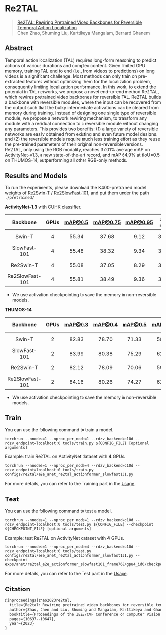 # Re2TAL

> [Re2TAL: Rewiring Pretrained Video Backbones for Reversible Temporal Action Localization](https://arxiv.org/abs/2211.14053)  
> Chen Zhao, Shuming Liu, Karttikeya Mangalam, Bernard Ghanem

<!-- [ALGORITHM] -->

## Abstract

Temporal action localization (TAL) requires long-form reasoning to predict actions of various durations and complex content. Given limited GPU memory, training TAL end to end (i.e., from videos to predictions) on long videos is a significant challenge. Most methods can only train on pre-extracted features without optimizing them for the localization problem, consequently limiting localization performance. In this work, to extend the potential in TAL networks, we propose a novel end-to-end method Re2TAL, which rewires pretrained video backbones for reversible TAL. Re2TAL builds a backbone with reversible modules, where the input can be recovered from the output such that the bulky intermediate activations can be cleared from memory during training. Instead of designing one single type of reversible module, we propose a network rewiring mechanism, to transform any module with a residual connection to a reversible module without changing any parameters. This provides two benefits: (1) a large variety of reversible networks are easily obtained from existing and even future model designs, and (2) the reversible models require much less training effort as they reuse the pre-trained parameters of their original non-reversible versions. Re2TAL, only using the RGB modality, reaches 37.01% average mAP on ActivityNet-v1.3, a new state-of-the-art record, and mAP 64.9% at tIoU=0.5 on THUMOS-14, outperforming all other RGB-only methods.

## Results and Models

To run the experiments, please download the K400-pretrained model weights of [Re2Swin-T](https://drive.google.com/file/d/1qWplk_O1PW5oCLRckfrPgwlT4nZDC49Y/view?usp=sharing) / [Re2SlowFast-101](https://drive.google.com/file/d/1FJ_7dxYPobheqCdkRKOZ9KaGNTNp6zx1/view?usp=sharing), and put them under the path `./pretrained/`

**ActivityNet-1.3** with CUHK classifier.

|    Backbone     | GPUs  | mAP@0.5 | mAP@0.75 | mAP@0.95 | ave. mAP |                        Config                         |                                                                                          Download                                                                                          |
| :-------------: | :---: | :-----: | :------: | :------: | :------: | :---------------------------------------------------: | :----------------------------------------------------------------------------------------------------------------------------------------------------------------------------------------: |
|     Swin-T      |   4   |  55.34  |  37.68   |   9.12   |  36.89   |     [config](e2e_anet_actionformer_swin_tiny.py)      | [model](https://drive.google.com/file/d/1TnzgBUKJKL1swL46WMqGNwS9BL2NMmBP/view?usp=sharing)   \| [log](https://drive.google.com/file/d/13-u4-Sv66sW29sUAsYInFulb0tBwxpvf/view?usp=sharing) |
|  SlowFast-101   |   4   |  55.48  |  38.32   |   9.34   |  37.35   |    [config](e2e_anet_actionformer_slowfast101.py)     | [model](https://drive.google.com/file/d/1BDriRwR1pWqwcX72aCL6qx-gpBtEXSZq/view?usp=sharing)   \| [log](https://drive.google.com/file/d/1lMoiWAfSiWYXiuiam6kUIJOyY35qV_ip/view?usp=sharing) |
|    Re2Swin-T    |   4   |  55.08  |  37.05   |   8.29   |  36.47   |  [config](e2e_anet_re2tal_actionformer_swin_tiny.py)  | [model](https://drive.google.com/file/d/19s4xELNaLnuZuQqVnAreC5hbRgFvXwpU/view?usp=sharing)   \| [log](https://drive.google.com/file/d/1JN2qgKHmYDVj0bTGv855JEJ_YgNr1YgG/view?usp=sharing) |
| Re2SlowFast-101 |   4   |  55.81  |  38.49   |   9.36   |  37.55   | [config](e2e_anet_re2tal_actionformer_slowfast101.py) | [model](https://drive.google.com/file/d/180djXTqt2uE2Q5e78avp080tOAdoSzcb/view?usp=sharing)   \| [log](https://drive.google.com/file/d/1S6mulU6TTxfyIBQz30CCd_P7JtUJs8VE/view?usp=sharing) |

- We use activation checkpointing to save the memory in non-reversible models.

**THUMOS-14**

|    Backbone     | GPUs  | mAP@0.3 | mAP@0.4 | mAP@0.5 | mAP@0.6 | mAP@0.7 | ave. mAP |                         Config                          |                                                                                          Download                                                                                          |
| :-------------: | :---: | :-----: | :-----: | :-----: | :-----: | :-----: | :------: | :-----------------------------------------------------: | :----------------------------------------------------------------------------------------------------------------------------------------------------------------------------------------: |
|     Swin-T      |   2   |  82.83  |  78.70  |  71.33  |  58.79  |  43.85  |  67.10   |     [config](e2e_thumos_actionformer_swin_tiny.py)      | [model](https://drive.google.com/file/d/1lFEFYjg0AWzrOoKjGGLTLb-3igelCys4/view?usp=sharing)   \| [log](https://drive.google.com/file/d/1h2DtNsYylPSl4D0ZGHsQ5Z_wDjmnk4s-/view?usp=sharing) |
|  SlowFast-101   |   2   |  83.99  |  80.38  |  75.29  |  62.13  |  48.08  |  69.97   |    [config](e2e_thumos_actionformer_slowfast101.py)     | [model](https://drive.google.com/file/d/1d2U47XIkNtwSiq3b5rTX7v4UEAPO-GqG/view?usp=sharing)   \| [log](https://drive.google.com/file/d/1ZLZuse_rmMb_WzDokFnLrWc3aYB_IbOg/view?usp=sharing) |
|    Re2Swin-T    |   2   |  82.12  |  78.09  |  70.06  |  59.81  |  44.35  |  66.89   |  [config](e2e_thumos_re2tal_actionformer_swin_tiny.py)  | [model](https://drive.google.com/file/d/1zqVtgjPc9FB8K_JMdnK8s0cp1yeKy2WY/view?usp=sharing)   \| [log](https://drive.google.com/file/d/1iBMuX8zRQkhnH7vQZcoj00lHEgCjrTO9/view?usp=sharing) |
| Re2SlowFast-101 |   2   |  84.16  |  80.26  |  74.27  |  62.66  |  49.60  |  70.19   | [config](e2e_thumos_re2tal_actionformer_slowfast101.py) | [model](https://drive.google.com/file/d/1Zgk708kvjX_iSNlzGmSOjBX62A3qhNar/view?usp=sharing)   \| [log](https://drive.google.com/file/d/1kX_WtnLSH7m1GrWkWlipefJOTuKsiVd8/view?usp=sharing) |

- We use activation checkpointing to save the memory in non-reversible models.

## Train

You can use the following command to train a model.

```shell
torchrun --nnodes=1 --nproc_per_node=1 --rdzv_backend=c10d --rdzv_endpoint=localhost:0 tools/train.py ${CONFIG_FILE} [optional arguments]
```

Example: train Re2TAL on ActivityNet dataset with **4** GPUs.

```shell
torchrun --nnodes=1 --nproc_per_node=4 --rdzv_backend=c10d --rdzv_endpoint=localhost:0 tools/train.py configs/re2tal/e2e_anet_re2tal_actionformer_slowfast101.py
```

For more details, you can refer to the Training part in the [Usage](../../docs/en/usage.md).

## Test

You can use the following command to test a model.

```shell
torchrun --nnodes=1 --nproc_per_node=1 --rdzv_backend=c10d --rdzv_endpoint=localhost:0 tools/test.py ${CONFIG_FILE} --checkpoint ${CHECKPOINT_FILE} [optional arguments]
```

Example: test Re2TAL on ActivityNet dataset with **4** GPUs.

```shell
torchrun --nnodes=1 --nproc_per_node=4 --rdzv_backend=c10d --rdzv_endpoint=localhost:0 tools/test.py configs/re2tal/e2e_anet_re2tal_actionformer_slowfast101.py --checkpoint exps/anet/re2tal_e2e_actionformer_slowfast101_frame768/gpu4_id0/checkpoint/epoch_14.pth
```

For more details, you can refer to the Test part in the [Usage](../../docs/en/usage.md).


## Citation

```latex
@inproceedings{zhao2023re2tal,
  title={Re2tal: Rewiring pretrained video backbones for reversible temporal action localization},
  author={Zhao, Chen and Liu, Shuming and Mangalam, Karttikeya and Ghanem, Bernard},
  booktitle={Proceedings of the IEEE/CVF Conference on Computer Vision and Pattern Recognition},
  pages={10637--10647},
  year={2023}
}
```